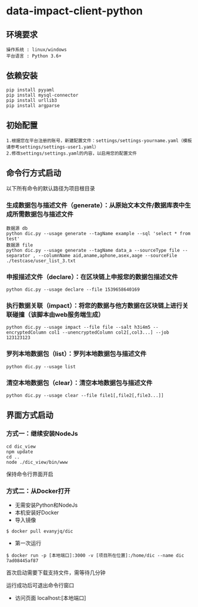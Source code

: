# data-impact-client-python

## 环境要求
```
操作系统 : linux/windows
平台语言 : Python 3.6+
```

## 依赖安装

```
pip install pyyaml
pip install mysql-connector
pip install urllib3
pip install argparse
```

## 初始配置
```
1.根据您在平台注册的账号，新建配置文件：settings/settings-yourname.yaml（模板请参考settings/settings-user1.yaml）
2.修改settings/settings.yaml的内容，以启用您的配置文件
```

## 命令行方式启动

以下所有命令的默认路径为项目根目录

### 生成数据包与描述文件（generate）：从原始文本文件/数据库表中生成所需数据包与描述文件

```
数据源 db
python dic.py --usage generate --tagName example --sql 'select * from test'
数据源 file
python dic.py --usage generate --tagName data_a --sourceType file --separator , --columnName aid,aname,aphone,asex,aage --sourceFile ./testcase/user_list_3.txt
```

### 申报描述文件（declare）：在区块链上申报您的数据包描述文件

```
python dic.py --usage declare --file 1539658640169
```

### 执行数据关联（impact）：将您的数据与他方数据在区块链上进行关联碰撞（该脚本由web服务端生成）

```
python dic.py --usage impact --file file --salt h3i4m5 --encryptedColumn col1 --unencryptedColumn col2[,col3...] --job 123123123
```


### 罗列本地数据包（list）：罗列本地数据包与描述文件

```
python dic.py --usage list
```

### 清空本地数据包（clear）：清空本地数据包与描述文件

```
python dic.py --usage clear --file file1[,file2[,file3...]]
```

## 界面方式启动

### 方式一：继续安装NodeJs

```
cd dic_view
npm update
cd ..
node ./dic_view/bin/www
```

保持命令行界面开启

### 方式二：从Docker打开


 - 无需安装Python和NodeJs
 - 本机安装好Docker
 - 导入镜像 
 ```
 $ docker pull evanyjq/dic
 ```
 - 第一次运行
 ```
 $ docker run -p [本地端口]:3000 -v [项目所在位置]:/home/dic --name dic 7ad08445af87
 ```
 首次启动需要下载支持文件，需等待几分钟

运行成功后可退出命令行窗口

 - 访问页面 localhost:[本地端口]